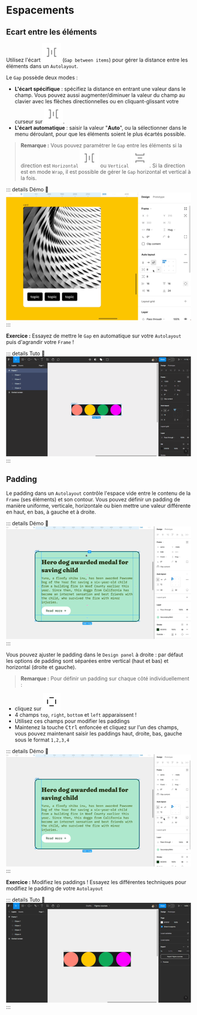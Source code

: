 # Espacements

## Ecart entre les éléments

Utilisez l'écart <img class="figma-button align-text" alt="spacing button" src="../../../assets/img/figma/theory/common-icons/spacing-button.svg"> (`Gap between items`) pour gérer la distance entre les éléments dans un `Autolayout`.

Le `Gap` possède deux modes : 
- **L'écart spécifique** : spécifiez la distance en entrant une valeur dans le champ. Vous pouvez aussi augmenter/diminuer la valeur du champ au clavier avec les flèches directionnelles ou en cliquant-glissant votre curseur sur <img class="figma-button align-text" alt="spacing button" src="../../../assets/img/figma/theory/common-icons/spacing-button.svg">.
- **L'écart automatique** : saisir la valeur "**Auto**", ou la sélectionner dans le menu déroulant, pour que les éléments soient le plus écartés possible.

> **Remarque :** Vous pouvez paramétrer le `Gap` entre les éléments si la direction est `Horizontal` <img class="figma-button align-text" alt="spacing button" src="../../../assets/img/figma/theory/common-icons/spacing-button.svg"> ou `Vertical` <img class="figma-button align-text" style="transform: rotate(90deg);" alt="spacing button" src="../../../assets/img/figma/theory/common-icons/spacing-button.svg">. Si la direction est en mode `Wrap`, il est possible de gérer le `Gap` horizontal et vertical à la fois.

::: details Démo 🎥
![autolayout spacing](../../../assets/img/figma/theory/autolayout/spacing/autolayout-spacing.gif)
:::

**Exercice :** Essayez de mettre le `Gap` en automatique sur votre `Autolayout` puis d'agrandir votre `Frame` !

::: details Tuto 🎥
![autolayout auto gap](../../../assets/img/figma/theory/autolayout/spacing/autolayout-auto-gap.gif)
:::

## Padding

Le padding dans un `Autolayout` contrôle l'espace vide entre le contenu de la `Frame` (ses éléments) et son contour. Vous pouvez définir un padding de manière uniforme, verticale, horizontale ou bien mettre une valeur différente en haut, en bas, à gauche et à droite.

::: details Démo 🎥
![padding resizing](../../../assets/img/figma/theory/autolayout/spacing/padding-resizing.gif)
:::

Vous pouvez ajuster le padding dans le `Design panel` à droite : par défaut les options de padding sont séparées entre vertical (haut et bas) et horizontal (droite et gauche). 

> **Remarque :** Pour définir un padding sur chaque côté individuellement :
- cliquez sur <img class="figma-button align-text" style="transform: rotate(90deg);" alt="individual padding button" src="../../../assets/img/figma/theory/autolayout/spacing/individual-padding-button.svg"> 
- 4 champs `top`, `right`, `bottom` et `left` apparaissent !
- Utilisez ces champs pour modifier les paddings
- Maintenez la touche <kbd>Ctrl</kbd> enfoncée et cliquez sur l'un des champs, vous pouvez maintenant saisir les paddings haut, droite, bas, gauche sous le format `1,2,3,4`

::: details Démo 🎥
![padding individual resizing](../../../assets/img/figma/theory/autolayout/spacing/padding-individual-resizing.gif)
:::

**Exercice :** Modifiez les paddings ! Essayez les différentes techniques pour modifiez le padding de votre `Autolayout`

::: details Tuto 🎥
![autolayout paddings demo](../../../assets/img/figma/theory/autolayout/spacing/autolayout-paddings.gif)
:::